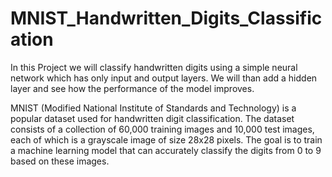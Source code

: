 # MNIST_Handwritten_Digits_Classification
In this Project we will classify handwritten digits using a simple neural network which has only input and output layers. We will than add a hidden layer and see how the performance of the model improves.

MNIST (Modified National Institute of Standards and Technology) is a popular dataset used for handwritten digit classification. The dataset consists of a collection of 60,000 training images and 10,000 test images, each of which is a grayscale image of size 28x28 pixels. The goal is to train a machine learning model that can accurately classify the digits from 0 to 9 based on these images.
